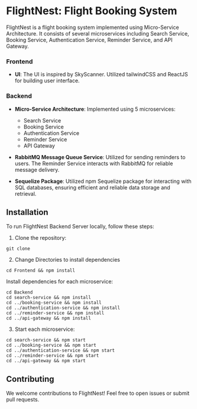# FlightNest: Flight Booking System

FlightNest is a flight booking system implemented using Micro-Service Architecture. It consists of several microservices including Search Service, Booking Service, Authentication Service, Reminder Service, and API Gateway.

### Frontend

- **UI**: The UI is inspired by SkyScanner. Utilized tailwindCSS and ReactJS for building user interface.

### Backend

- **Micro-Service Architecture**: Implemented using 5 microservices:

  - Search Service
  - Booking Service
  - Authentication Service
  - Reminder Service
  - API Gateway

- **RabbitMQ Message Queue Service**: Utilized for sending reminders to users. The Reminder Service interacts with RabbitMQ for reliable message delivery.

- **Sequelize Package**: Utilized npm Sequelize package for interacting with SQL databases, ensuring efficient and reliable data storage and retrieval.

## Installation

To run FlightNest Backend Server locally, follow these steps:

1. Clone the repository:

```
git clone
```

2. Change Directories to install dependencies

```
cd Frontend && npm install

```

Install dependencies for each microservice:

```
cd Backend
cd search-service && npm install
cd ../booking-service && npm install
cd ../authentication-service && npm install
cd ../reminder-service && npm install
cd ../api-gateway && npm install
```

3. Start each microservice:

```
cd search-service && npm start
cd ../booking-service && npm start
cd ../authentication-service && npm start
cd ../reminder-service && npm start
cd ../api-gateway && npm start
```

## Contributing

We welcome contributions to FlightNest! Feel free to open issues or submit pull requests.
